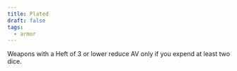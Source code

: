 ```yaml
---
title: Plated
draft: false
tags:
  - armor
---
```

Weapons with a Heft of 3 or lower reduce AV only if you expend at least two dice.